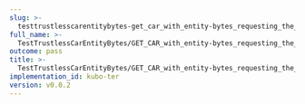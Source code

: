 ```yaml
---
slug: >-
  testtrustlesscarentitybytes-get_car_with_entity-bytes_requesting_the_first_byte_of_a_file_(accept_header)-header_x-content-type-options
full_name: >-
  TestTrustlessCarEntityBytes/GET_CAR_with_entity-bytes_requesting_the_first_byte_of_a_file_(Accept_Header)/Header_X-Content-Type-Options
outcome: pass
title: >-
  TestTrustlessCarEntityBytes/GET_CAR_with_entity-bytes_requesting_the_first_byte_of_a_file_(Accept_Header)/Header_X-Content-Type-Options
implementation_id: kubo-ter
version: v0.0.2
---
```


